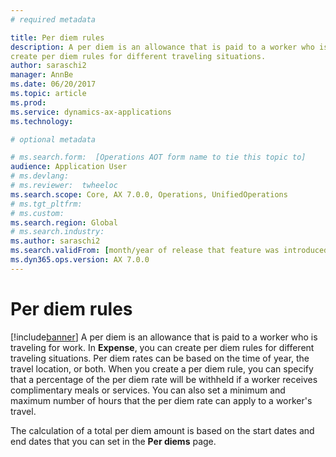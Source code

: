 ```yaml
---
# required metadata

title: Per diem rules 
description: A per diem is an allowance that is paid to a worker who is traveling for work. In expense, you can
create per diem rules for different traveling situations. 
author: saraschi2
manager: AnnBe
ms.date: 06/20/2017
ms.topic: article
ms.prod: 
ms.service: dynamics-ax-applications
ms.technology: 

# optional metadata

# ms.search.form:  [Operations AOT form name to tie this topic to]
audience: Application User
# ms.devlang: 
# ms.reviewer:  twheeloc
ms.search.scope: Core, AX 7.0.0, Operations, UnifiedOperations
# ms.tgt_pltfrm: 
# ms.custom: 
ms.search.region: Global
# ms.search.industry: 
ms.author: saraschi2
ms.search.validFrom: [month/year of release that feature was introduced in, in format yyyy-mm-dd]
ms.dyn365.ops.version: AX 7.0.0
---
```


# Per diem rules

[!include[banner](../includes/banner.md)]
A per diem is an allowance that is paid to a worker who is traveling for work. In **Expense**, you can create per diem rules for 
different traveling situations. Per diem rates can be based on the time of year, the travel location, or both. When you create a 
per diem rule, you can specify that a percentage of the per diem rate will be withheld if a worker receives complimentary meals 
or services. You can also set a minimum and maximum number of hours that the per diem rate can apply to a worker's travel. 

The calculation of a total per diem amount is based on the start dates and end dates that you can set in the **Per diems** page. 
